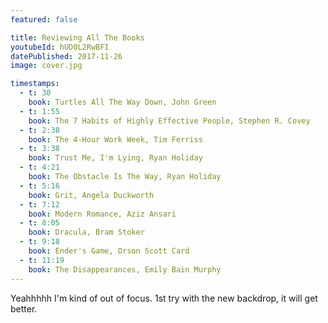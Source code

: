 ```yaml
---
featured: false

title: Reviewing All The Books
youtubeId: hUD0L2RwBFI
datePublished: 2017-11-26
image: cover.jpg

timestamps:
  - t: 30
    book: Turtles All The Way Down, John Green
  - t: 1:55
    book: The 7 Habits of Highly Effective People, Stephen R. Covey
  - t: 2:38
    book: The 4-Hour Work Week, Tim Ferriss
  - t: 3:38
    book: Trust Me, I'm Lying, Ryan Holiday
  - t: 4:21
    book: The Obstacle Is The Way, Ryan Holiday
  - t: 5:16
    book: Grit, Angela Duckworth
  - t: 7:12
    book: Modern Romance, Aziz Ansari
  - t: 8:05
    book: Dracula, Bram Stoker
  - t: 9:18
    book: Ender's Game, Orson Scott Card
  - t: 11:19
    book: The Disappearances, Emily Bain Murphy
---
```


Yeahhhhh I'm kind of out of focus. 1st try with the new backdrop, it will get better.
